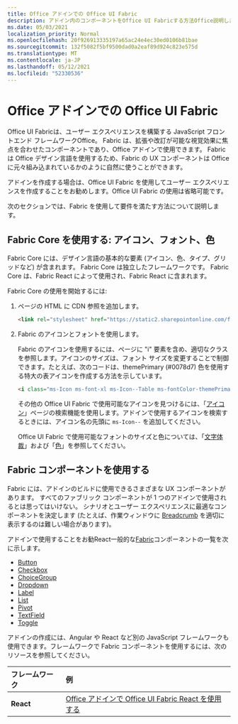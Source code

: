 ```yaml
---
title: Office アドインでの Office UI Fabric
description: アドイン内のコンポーネントをOffice UI Fabricする方法Office説明します。
ms.date: 05/03/2021
localization_priority: Normal
ms.openlocfilehash: 20f926913335197a65ac24e4ec30ed0106b81bae
ms.sourcegitcommit: 132f5082f5bf9500dad0a2eaf89d924c823e575d
ms.translationtype: MT
ms.contentlocale: ja-JP
ms.lasthandoff: 05/12/2021
ms.locfileid: "52330536"
---
```

# <a name="office-ui-fabric-in-office-add-ins"></a>Office アドインでの Office UI Fabric

Office UI Fabricは、ユーザー エクスペリエンスを構築する JavaScript フロントエンド フレームワークOffice。 Fabric は、拡張や改訂が可能な視覚効果に焦点を合わせたコンポーネントであり、Office アドインで使用できます。 Fabric は Office デザイン言語を使用するため、Fabric の UX コンポーネントは Office に元々組み込まれているかのように自然に使うことができます。

アドインを作成する場合は、Office UI Fabric を使用してユーザー エクスペリエンスを作成することをお勧めします。Office UI Fabric の使用は省略可能です。

次のセクションでは、Fabric を使用して要件を満たす方法について説明します。

## <a name="use-fabric-core-icons-fonts-colors"></a>Fabric Core を使用する: アイコン、フォント、色

Fabric Core には、デザイン言語の基本的な要素 (アイコン、色、タイプ、グリッドなど) が含まれます。 Fabric Core は独立したフレームワークです。 Fabric Core は、Fabric React によって使用され、Fabric React に含まれます。

Fabric Core の使用を開始するには:

1. ページの HTML に CDN 参照を追加します。  

    ```html
    <link rel="stylesheet" href="https://static2.sharepointonline.com/files/fabric/office-ui-fabric-core/9.6.1/css/fabric.min.css">
    ```

2. Fabric のアイコンとフォントを使用します。

    Fabric のアイコンを使用するには、ページに "i" 要素を含め、適切なクラスを参照します。アイコンのサイズは、フォント サイズを変更することで制御できます。たとえば、次のコードは、themePrimary (#0078d7) 色を使用する特大の表アイコンを作成する方法を示しています。

    ```html
    <i class="ms-Icon ms-font-xl ms-Icon--Table ms-fontColor-themePrimary"></i>
    ```

    その他の Office UI Fabric で使用可能なアイコンを見つけるには、「[アイコン](https://developer.microsoft.com/fabric#/styles/icons)」ページの検索機能を使用します。アドインで使用するアイコンを検索するときには、アイコン名の先頭に `ms-Icon--` を追加してください。

    Office UI Fabric で使用可能なフォントのサイズと色については、「[文字体裁](https://developer.microsoft.com/fabric#/styles/typography)」および「[色](https://developer.microsoft.com/fabric#/styles/colors)」を参照してください。

## <a name="use-fabric-components"></a>Fabric コンポーネントを使用する

Fabric には、アドインのビルドに使用できるさまざまな UX コンポーネントがあります。 すべてのファブリック コンポーネントが 1 つのアドインで使用されるとは思ってはいけない。 シナリオとユーザー エクスペリエンスに最適なコンポーネントを決定します (たとえば、作業ウィンドウに [Breadcrumb](https://developer.microsoft.com/fabric#/components/breadcrumb) を適切に表示するのは難しい場合があります)。

アドインで使用することをお勧React一般的な[Fabric](https://developer.microsoft.com/fluentui#/controls/web)コンポーネントの一覧を次に示します。

- [Button](https://developer.microsoft.com/fabric#/components/button)
- [Checkbox](https://developer.microsoft.com/fabric#/components/checkbox)
- [ChoiceGroup](https://developer.microsoft.com/fabric#/components/choicegroup)
- [Dropdown](https://developer.microsoft.com/fabric#/components/dropdown)
- [Label](https://developer.microsoft.com/fabric#/components/label)
- [List](https://developer.microsoft.com/fabric#/components/list)
- [Pivot](https://developer.microsoft.com/fabric#/components/pivot)
- [TextField](https://developer.microsoft.com/fabric#/components/textfield)
- [Toggle](https://developer.microsoft.com/fabric#/components/toggle)

アドインの作成には、Angular や React など別の JavaScript フレームワークも使用できます。フレームワークで Fabric コンポーネントを使用するには、次のリソースを参照してください。

|**フレームワーク**|**例**|
|:------------|:----------|
|**React**|[Office アドインで Office UI Fabric React を使用する](using-office-ui-fabric-react.md )|
